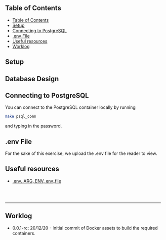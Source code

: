 ## Table of Contents

- [Table of Contents](#table-of-contents)
- [Setup](#setup)
- [Connecting to PostgreSQL](#connecting-to-postgresql)
- [.env File](#env-file)
- [Useful resources](#useful-resources)
- [Worklog](#worklog)

## Setup



## Database Design

## Connecting to PostgreSQL

You can connect to the PostgreSQL container locally by running

```bash
make psql_conn
```
and typing in the password.

## .env File

For the sake of this exercise, we upload the .env file for the reader to view.

## Useful resources

- [.env, ARG, ENV, env_file](https://vsupalov.com/docker-arg-env-variable-guide/)

<br>
<br>

---

## Worklog

- 0.0.1-rc: 20/12/20 - Initial commit of Docker assets to build the required containers.